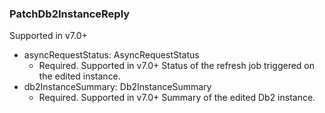 ### PatchDb2InstanceReply
Supported in v7.0+

- asyncRequestStatus: AsyncRequestStatus
  - Required. Supported in v7.0+
Status of the refresh job triggered on the edited instance.
- db2InstanceSummary: Db2InstanceSummary
  - Required. Supported in v7.0+
Summary of the edited Db2 instance.
